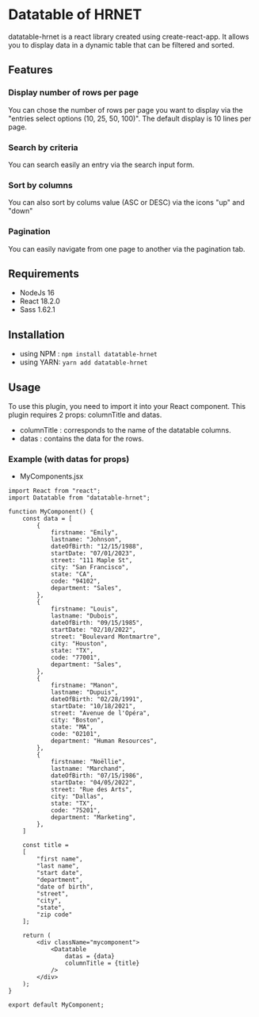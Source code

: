 # Datatable of HRNET

datatable-hrnet is a react library created using create-react-app. It allows you to display data in a dynamic table that can be filtered and sorted.

## Features 

### Display number of rows per page 
You can chose the number of rows per page you want to display via the "entries select options (10, 25, 50, 100)".
The default display is 10 lines per page.

### Search by criteria
You can search easily an entry via the search input form. 

### Sort by columns
You can also sort by colums value (ASC or DESC) via the icons "up" and "down"

### Pagination
You can easily navigate from one page to another via the pagination tab.

## Requirements
- NodeJs 16
- React 18.2.0
- Sass 1.62.1

## Installation
- using NPM : `npm install datatable-hrnet `
- using YARN: `yarn add datatable-hrnet`

## Usage
To use this plugin, you need to import it into your React component.
This plugin requires 2 props: columnTitle and datas.
- columnTitle : corresponds to the name of the datatable columns.
- datas : contains the data for the rows.

### Example (with datas for props)
* MyComponents.jsx

```
import React from "react";
import Datatable from "datatable-hrnet";

function MyComponent() {
    const data = [
        {
            firstname: "Emily",
            lastname: "Johnson",
            dateOfBirth: "12/15/1988",
            startDate: "07/01/2023",
            street: "111 Maple St",
            city: "San Francisco",
            state: "CA",
            code: "94102",
            department: "Sales",
        },
        {
            firstname: "Louis",
            lastname: "Dubois",
            dateOfBirth: "09/15/1985",
            startDate: "02/10/2022",
            street: "Boulevard Montmartre",
            city: "Houston",
            state: "TX",
            code: "77001",
            department: "Sales",
        },
        {
            firstname: "Manon",
            lastname: "Dupuis",
            dateOfBirth: "02/28/1991",
            startDate: "10/18/2021",
            street: "Avenue de l'Opéra",
            city: "Boston",
            state: "MA",
            code: "02101",
            department: "Human Resources",
        },
        {
            firstname: "Noëllie",
            lastname: "Marchand",
            dateOfBirth: "07/15/1986",
            startDate: "04/05/2022",
            street: "Rue des Arts",
            city: "Dallas",
            state: "TX",
            code: "75201",
            department: "Marketing",
        },
    ]

    const title = 
    [ 
        "first name",
        "last name",
        "start date",
        "department",
        "date of birth",
        "street",
        "city",
        "state",
        "zip code"
    ];

    return (
        <div className="mycomponent">
            <Datatable 
                datas = {data} 
                columnTitle = {title}
            />
        </div>
    );
}

export default MyComponent;
````

